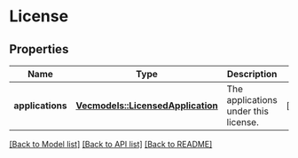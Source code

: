 # License

## Properties

Name | Type | Description | Notes
------------ | ------------- | ------------- | -------------
**applications** | [**Vec<models::LicensedApplication>**](LicensedApplication.md) | The applications under this license. | [readonly]

[[Back to Model list]](../README.md#documentation-for-models) [[Back to API list]](../README.md#documentation-for-api-endpoints) [[Back to README]](../README.md)


